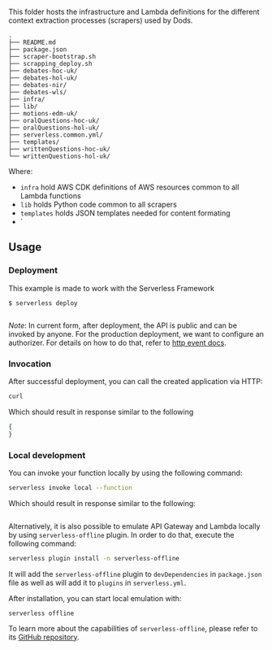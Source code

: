 This folder hosts the infrastructure and Lambda definitions for the different context extraction processes (scrapers) used by Dods.

```
.
├── README.md
├── package.json
├── scraper-bootstrap.sh
├── scrapping_deploy.sh
├── debates-hoc-uk/
├── debates-hol-uk/
├── debates-nir/
├── debates-wls/
├── infra/
├── lib/
├── motions-edm-uk/
├── oralQuestions-hoc-uk/
├── oralQuestions-hol-uk/
├── serverless.common.yml/
├── templates/
├── writtenQuestions-hoc-uk/
└── writtenQuestions-hol-uk/
```
Where:
- `infra` hold AWS CDK definitions of AWS resources common to all Lambda functions
- `lib` holds Python code common to all scrapers
- `templates` holds JSON templates needed for content formating 
- `

## Usage

### Deployment

This example is made to work with the Serverless Framework 

```
$ serverless deploy
```

```bash
```

_Note_: In current form, after deployment, the API is public and can be invoked by anyone. For the production deployment, we want to configure an authorizer. For details on how to do that, refer to [http event docs](https://www.serverless.com/framework/docs/providers/aws/events/apigateway/).

### Invocation

After successful deployment, you can call the created application via HTTP:

```bash
curl 
```

Which should result in response similar to the following

```json
{
}
```

### Local development

You can invoke your function locally by using the following command:

```bash
serverless invoke local --function 
```

Which should result in response similar to the following:

```
```

Alternatively, it is also possible to emulate API Gateway and Lambda locally by using `serverless-offline` plugin. In order to do that, execute the following command:

```bash
serverless plugin install -n serverless-offline
```

It will add the `serverless-offline` plugin to `devDependencies` in `package.json` file as well as will add it to `plugins` in `serverless.yml`.

After installation, you can start local emulation with:

```
serverless offline
```

To learn more about the capabilities of `serverless-offline`, please refer to its [GitHub repository](https://github.com/dherault/serverless-offline).